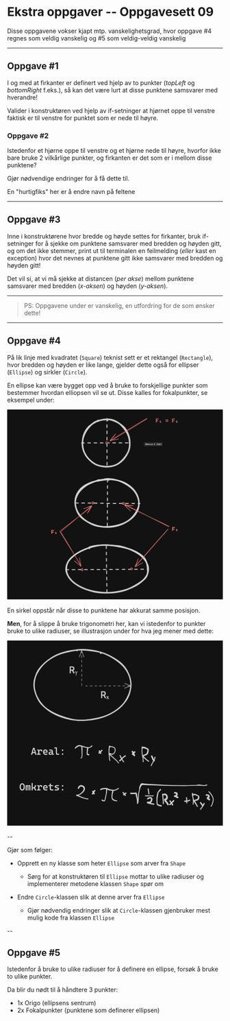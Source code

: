 # Ekstra oppgaver -- Oppgavesett 09

Disse oppgavene vokser kjapt mtp. vanskelighetsgrad, hvor oppgave #4 regnes som veldig vanskelig og #5 som veldig-veldig vanskelig

---

## Oppgave #1

I og med at firkanter er definert ved hjelp av to punkter (*topLeft* og *bottomRight* f.eks.),
så kan det være lurt at disse punktene samsvarer med hverandre!

Valider i konstruktøren ved hjelp av if-setninger at hjørnet oppe til venstre faktisk er til venstre for punktet som er nede til høyre.

### Oppgave #2

Istedenfor et hjørne oppe til venstre og et hjørne nede til høyre, hvorfor ikke bare bruke 2 vilkårlige punkter, og firkanten er det som er i mellom disse punktene?

Gjør nødvendige endringer for å få dette til.

En "hurtigfiks" her er å endre navn på feltene

---

## Oppgave #3

Inne i konstruktørene hvor bredde og høyde settes for firkanter, bruk if-setninger for å sjekke om punktene samsvarer med bredden og høyden gitt, og om det ikke stemmer, print ut til terminalen en feilmelding (*eller* kast en exception) hvor det nevnes at punktene gitt ikke samsvarer med bredden og høyden gitt!

Det vil si, at vi må sjekke at distancen (*per akse*) mellom punktene samsvarer med bredden (*x-aksen*) og høyden (*y-aksen*).

---
> PS: Oppgavene under er vanskelig, en utfordring for de som ønsker dette!
---

## Oppgave #4

På lik linje med kvadratet (`Square`) teknist sett er et rektangel (`Rectangle`),
hvor bredden og høyden er like lange, gjelder dette også for ellipser (`Ellipse`) og sirkler (`Circle`).

En ellipse kan være bygget opp ved å bruke to forskjellige punkter som bestemmer hvordan elliopsen vil se ut.
Disse kalles for fokalpunkter, se eksempel under:

![3 ulike ellipse som viser fokalpunkter](../../../../files/tasks/09/extra/ellipse-focal-points.png)

En sirkel oppstår når disse to punktene har akkurat samme posisjon.

**Men**, for å slippe å bruke trigonometri her, kan vi istedenfor to punkter bruke to ulike radiuser, se illustrasjon under for hva jeg mener med dette:

![3 ulike ellipse som viser fokalpunkter](../../../../files/tasks/09/extra/ellipse-formulas.png)

--

Gjør som følger:
- Opprett en ny klasse som heter `Ellipse` som arver fra `Shape`
  - Sørg for at konstruktøren til `Ellipse` mottar to ulike radiuser og implementerer metodene klassen `Shape` spør om

- Endre `Circle`-klassen slik at denne arver fra `Ellipse`
  - Gjør nødvendig endringer slik at `Circle`-klassen gjenbruker mest mulig kode fra klassen `Ellipse`

--

## Oppgave #5

Istedenfor å bruke to ulike radiuser for å definere en ellipse, forsøk å bruke to ulike punkter.

Da blir du nødt til å håndtere 3 punkter:
- 1x Origo (ellipsens sentrum)
- 2x Fokalpunkter (punktene som definerer ellipsen)
